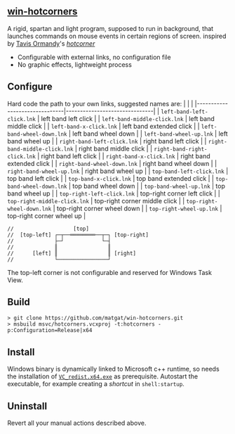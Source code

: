 [win-hotcorners](https://github.com/matgat/win-hotcorners.git)
--------------------------------------------------------------

A rigid, spartan and light program, supposed to run in background,
that launches commands on mouse events in certain regions of screen.
inspired by [Tavis Ormandy](mailto:taviso@cmpxchg8b.com)'s
[*hotcorner*](https://github.com/taviso/hotcorner)
* Configurable with external links, no configuration file
* No graphic effects, lightweight process


Configure
---------
Hard code the path to your own links, suggested names are:
|                               |                               |
|-------------------------------|-------------------------------|
| `left-band-left-click.lnk`    | left band left click          |
| `left-band-middle-click.lnk`  | left band middle click        |
| `left-band-x-click.lnk`       | left band extended click      |
| `left-band-wheel-down.lnk`    | left band wheel down          |
| `left-band-wheel-up.lnk`      | left band wheel up            |
| `right-band-left-click.lnk`   | right band left click         |
| `right-band-middle-click.lnk` | right band middle click       |
| `right-band-right-click.lnk`  | right band left click         |
| `right-band-x-click.lnk`      | right band extended click     |
| `right-band-wheel-down.lnk`   | right band wheel down         |
| `right-band-wheel-up.lnk`     | right band wheel up           |
| `top-band-left-click.lnk`     | top band left click           |
| `top-band-x-click.lnk`        | top band extended click       |
| `top-band-wheel-down.lnk`     | top band wheel down           |
| `top-band-wheel-up.lnk`       | top band wheel up             |
| `top-right-left-click.lnk`    | top-right corner left click   |
| `top-right-middle-click.lnk`  | top-right corner middle click |
| `top-right-wheel-down.lnk`    | top-right corner wheel down   |
| `top-right-wheel-up.lnk`      | top-right corner wheel up     |

```
//                   [top]
//  [top-left] ┌─┬──════════──┬─┐ [top-right]
//             ├─┘            └─┤
//             ║                ║
//      [left] ║                ║ [right]
//             └────────────────┘
```
The top-left corner is not configurable and reserved for Windows Task View.


Build
-----
```
> git clone https://github.com/matgat/win-hotcorners.git
> msbuild msvc/hotcorners.vcxproj -t:hotcorners -p:Configuration=Release|x64
```

Install
-------
Windows binary is dynamically linked to Microsoft c++ runtime,
so needs the installation of
[`VC_redist.x64.exe`](https://aka.ms/vs/17/release/vc_redist.x64.exe)
as prerequisite.
Autostart the executable,
for example creating a *shortcut* in `shell:startup`.


Uninstall
---------
Revert all your manual actions described above.
